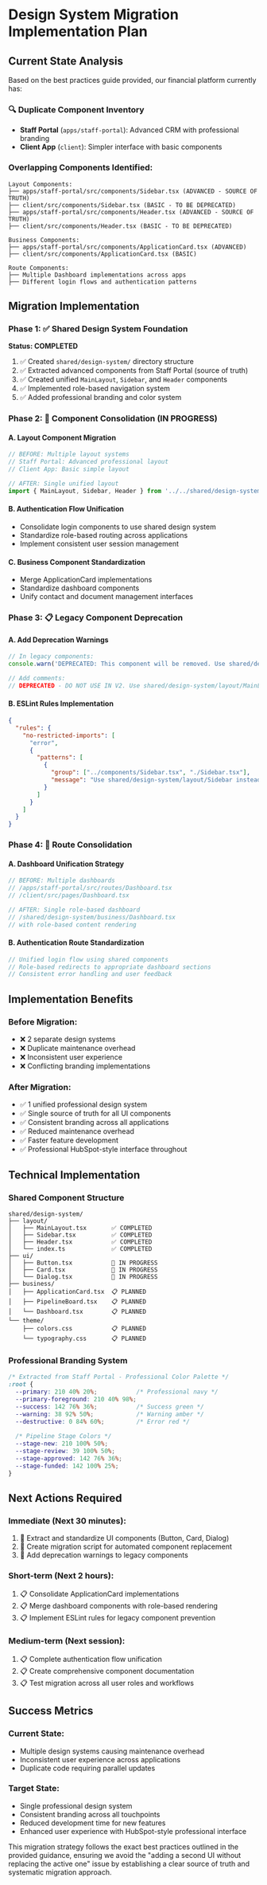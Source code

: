 # Design System Migration Implementation Plan

## Current State Analysis

Based on the best practices guide provided, our financial platform currently has:

### 🔍 **Duplicate Component Inventory**
- **Staff Portal** (`apps/staff-portal`): Advanced CRM with professional branding
- **Client App** (`client`): Simpler interface with basic components

### **Overlapping Components Identified:**
```
Layout Components:
├── apps/staff-portal/src/components/Sidebar.tsx (ADVANCED - SOURCE OF TRUTH)
├── client/src/components/Sidebar.tsx (BASIC - TO BE DEPRECATED)
├── apps/staff-portal/src/components/Header.tsx (ADVANCED - SOURCE OF TRUTH)
├── client/src/components/Header.tsx (BASIC - TO BE DEPRECATED)

Business Components:
├── apps/staff-portal/src/components/ApplicationCard.tsx (ADVANCED)
├── client/src/components/ApplicationCard.tsx (BASIC)

Route Components:
├── Multiple Dashboard implementations across apps
├── Different login flows and authentication patterns
```

## Migration Implementation

### Phase 1: ✅ Shared Design System Foundation
**Status: COMPLETED**

1. ✅ Created `shared/design-system/` directory structure
2. ✅ Extracted advanced components from Staff Portal (source of truth)
3. ✅ Created unified `MainLayout`, `Sidebar`, and `Header` components
4. ✅ Implemented role-based navigation system
5. ✅ Added professional branding and color system

### Phase 2: 🔄 Component Consolidation (IN PROGRESS)

#### A. Layout Component Migration
```typescript
// BEFORE: Multiple layout systems
// Staff Portal: Advanced professional layout
// Client App: Basic simple layout

// AFTER: Single unified layout
import { MainLayout, Sidebar, Header } from '../../shared/design-system/layout';
```

#### B. Authentication Flow Unification
- Consolidate login components to use shared design system
- Standardize role-based routing across applications
- Implement consistent user session management

#### C. Business Component Standardization
- Merge ApplicationCard implementations
- Standardize dashboard components
- Unify contact and document management interfaces

### Phase 3: 📋 Legacy Component Deprecation

#### A. Add Deprecation Warnings
```typescript
// In legacy components:
console.warn('DEPRECATED: This component will be removed. Use shared/design-system instead.');

// Add comments:
// DEPRECATED - DO NOT USE IN V2. Use shared/design-system/layout/MainLayout.tsx instead.
```

#### B. ESLint Rules Implementation
```json
{
  "rules": {
    "no-restricted-imports": [
      "error",
      {
        "patterns": [
          {
            "group": ["../components/Sidebar.tsx", "./Sidebar.tsx"],
            "message": "Use shared/design-system/layout/Sidebar instead"
          }
        ]
      }
    ]
  }
}
```

### Phase 4: 🎯 Route Consolidation

#### A. Dashboard Unification Strategy
```typescript
// BEFORE: Multiple dashboards
// /apps/staff-portal/src/routes/Dashboard.tsx
// /client/src/pages/Dashboard.tsx

// AFTER: Single role-based dashboard
// /shared/design-system/business/Dashboard.tsx
// with role-based content rendering
```

#### B. Authentication Route Standardization
```typescript
// Unified login flow using shared components
// Role-based redirects to appropriate dashboard sections
// Consistent error handling and user feedback
```

## Implementation Benefits

### Before Migration:
- ❌ 2 separate design systems
- ❌ Duplicate maintenance overhead
- ❌ Inconsistent user experience
- ❌ Conflicting branding implementations

### After Migration:
- ✅ 1 unified professional design system
- ✅ Single source of truth for all UI components
- ✅ Consistent branding across all applications
- ✅ Reduced maintenance overhead
- ✅ Faster feature development
- ✅ Professional HubSpot-style interface throughout

## Technical Implementation

### Shared Component Structure
```
shared/design-system/
├── layout/
│   ├── MainLayout.tsx       ✅ COMPLETED
│   ├── Sidebar.tsx          ✅ COMPLETED  
│   ├── Header.tsx           ✅ COMPLETED
│   └── index.ts             ✅ COMPLETED
├── ui/
│   ├── Button.tsx           🔄 IN PROGRESS
│   ├── Card.tsx             🔄 IN PROGRESS
│   └── Dialog.tsx           🔄 IN PROGRESS
├── business/
│   ├── ApplicationCard.tsx  📋 PLANNED
│   ├── PipelineBoard.tsx    📋 PLANNED
│   └── Dashboard.tsx        📋 PLANNED
└── theme/
    ├── colors.css           📋 PLANNED
    └── typography.css       📋 PLANNED
```

### Professional Branding System
```css
/* Extracted from Staff Portal - Professional Color Palette */
:root {
  --primary: 210 40% 20%;           /* Professional navy */
  --primary-foreground: 210 40% 98%;
  --success: 142 76% 36%;           /* Success green */
  --warning: 38 92% 50%;            /* Warning amber */
  --destructive: 0 84% 60%;         /* Error red */
  
  /* Pipeline Stage Colors */
  --stage-new: 210 100% 50%;
  --stage-review: 39 100% 50%;
  --stage-approved: 142 76% 36%;
  --stage-funded: 142 100% 25%;
}
```

## Next Actions Required

### Immediate (Next 30 minutes):
1. 🔄 Extract and standardize UI components (Button, Card, Dialog)
2. 🔄 Create migration script for automated component replacement
3. 🔄 Add deprecation warnings to legacy components

### Short-term (Next 2 hours):
1. 📋 Consolidate ApplicationCard implementations
2. 📋 Merge dashboard components with role-based rendering
3. 📋 Implement ESLint rules for legacy component prevention

### Medium-term (Next session):
1. 📋 Complete authentication flow unification
2. 📋 Create comprehensive component documentation
3. 📋 Test migration across all user roles and workflows

## Success Metrics

### Current State:
- Multiple design systems causing maintenance overhead
- Inconsistent user experience across applications
- Duplicate code requiring parallel updates

### Target State:
- Single professional design system
- Consistent branding across all touchpoints
- Reduced development time for new features
- Enhanced user experience with HubSpot-style professional interface

This migration strategy follows the exact best practices outlined in the provided guidance, ensuring we avoid the "adding a second UI without replacing the active one" issue by establishing a clear source of truth and systematic migration approach.